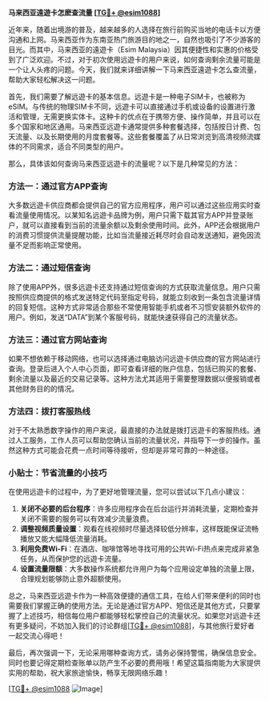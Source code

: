 **马来西亚遠遊卡怎麽查流量 [[TG💪+ @esim1088](https://t.me/s/esim1088)]**

近年来，随着出境游的普及，越来越多的人选择在旅行前购买当地的电话卡以方便沟通和上网。马来西亚作为东南亚热门旅游目的地之一，自然也吸引了不少游客的目光。而其中，马来西亚的遠遊卡（Esim Malaysia）因其便捷性和实惠的价格受到了广泛欢迎。不过，对于初次使用远遊卡的用户来说，如何查询剩余流量可能是一个让人头疼的问题。今天，我们就来详细讲解一下马来西亚遠遊卡怎么查流量，帮助大家轻松解决这一问题。

首先，我们需要了解远遊卡的基本信息。远遊卡是一种电子SIM卡，也被称为eSIM。与传统的物理SIM卡不同，远遊卡可以直接通过手机或设备的设置进行激活和管理，无需更换实体卡。这种卡的优点在于携带方便、操作简单，并且可以在多个国家和地区通用。马来西亚远遊卡通常提供多种套餐选择，包括按日计费、包天流量、以及长期使用的月度套餐等。这些套餐覆盖了从日常浏览到高清视频流媒体的不同需求，适合不同类型的用户。

那么，具体该如何查询马来西亚远遊卡的流量呢？以下是几种常见的方法：

### 方法一：通过官方APP查询

大多数远遊卡供应商都会提供自己的官方应用程序，用户可以通过这些应用实时查看流量使用情况。以某知名远遊卡品牌为例，用户只需下载其官方APP并登录账户，就可以直接看到当前的流量余额以及剩余使用时间。此外，APP还会根据用户的消费习惯提供流量提醒功能，比如当流量接近耗尽时会自动发送通知，避免因流量不足而影响正常使用。

### 方法二：通过短信查询

除了使用APP外，很多远遊卡还支持通过短信查询的方式获取流量信息。用户只需按照供应商提供的格式发送特定代码至指定号码，就能立刻收到一条包含流量详情的回复短信。这种方式非常适合那些不常使用智能手机或者不习惯安装额外软件的用户。例如，发送“DATA”到某个客服号码，就能快速获得自己的流量状态。

### 方法三：通过官方网站查询

如果不想依赖于移动网络，也可以选择通过电脑访问远遊卡供应商的官方网站进行查询。登录后进入个人中心页面，即可查看详细的账户信息，包括已购买的套餐、剩余流量以及最近的交易记录等。这种方法尤其适用于需要整理数据以便报销或者其他财务目的的情况。

### 方法四：拨打客服热线

对于不太熟悉数字操作的用户来说，最直接的办法就是拨打远遊卡的客服热线。通过人工服务，工作人员可以帮助您确认当前的流量状况，并指导下一步的操作。虽然这种方式可能会花费一点时间等待接听，但却是非常可靠的一种途径。

### 小贴士：节省流量的小技巧

在使用远遊卡的过程中，为了更好地管理流量，您可以尝试以下几点小建议：

1. **关闭不必要的后台程序**：许多应用程序会在后台运行并消耗流量，定期检查并关闭不需要的服务可以有效减少流量浪费。
2. **调整视频质量设置**：观看在线视频时尽量选择较低分辨率，这样既能保证流畅播放又能大幅降低流量消耗。
3. **利用免费Wi-Fi**：在酒店、咖啡馆等地寻找可用的公共Wi-Fi热点来完成非紧急任务，从而保护您的远遊卡流量。
4. **设置流量限额**：大多数操作系统都允许用户为每个应用设定单独的流量上限，合理规划能够防止意外超额使用。

总之，马来西亚远遊卡作为一种高效便捷的通信工具，在给人们带来便利的同时也需要我们掌握正确的使用方法。无论是通过官方APP、短信还是其他方式，只要掌握了上述技巧，相信每位用户都能够轻松掌控自己的流量状况。如果您对远遊卡还有更多疑问，不妨加入我们的讨论群组[[TG💪+ @esim1088](https://t.me/s/esim1088)]，与其他旅行爱好者一起交流心得吧！

最后，再次强调一下，无论采用哪种查询方式，请务必保持警惕，确保信息安全。同时也要记得定期检查账单以防产生不必要的费用哦！希望这篇指南能为大家提供实用的帮助，祝大家旅途愉快，畅享无限网络乐趣！

[[TG💪+ @esim1088](https://t.me/s/esim1088) ![Image](https://i.postimg.cc/4NQfJmqS/Snipaste-2025-05-13-00-14-12.png)]